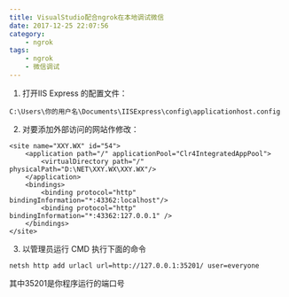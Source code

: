 ```yaml
---
title: VisualStudio配合ngrok在本地调试微信
date: 2017-12-25 22:07:56
category:
    - ngrok
tags:
    - ngrok
    - 微信调试
---
```


1. 打开IIS Express 的配置文件：

```
C:\Users\你的用户名\Documents\IISExpress\config\applicationhost.config
```

2. 对要添加外部访问的网站作修改：

```
<site name="XXY.WX" id="54">
    <application path="/" applicationPool="Clr4IntegratedAppPool">
        <virtualDirectory path="/" physicalPath="D:\NET\XXY.WX\XXY.WX"/>
    </application>
    <bindings>
        <binding protocol="http" bindingInformation="*:43362:localhost"/>
        <binding protocol="http" bindingInformation="*:43362:127.0.0.1" />
    </bindings>
</site>
```

3. 以管理员运行 CMD
执行下面的命令
```
netsh http add urlacl url=http://127.0.0.1:35201/ user=everyone
```
其中35201是你程序运行的端口号